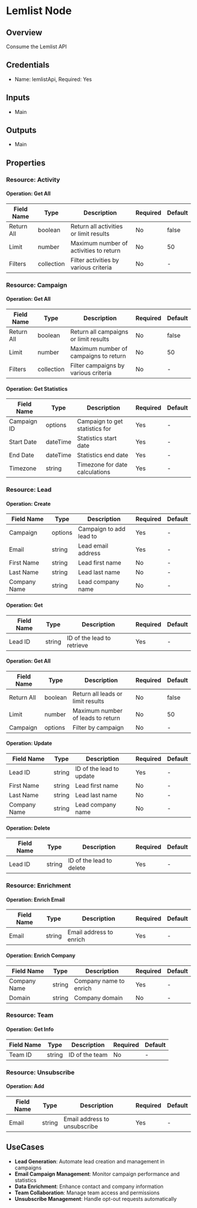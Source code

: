 # Lemlist Node

## Overview

Consume the Lemlist API

## Credentials

- Name: lemlistApi, Required: Yes

## Inputs

- Main

## Outputs

- Main

## Properties

### Resource: Activity

#### Operation: Get All
| Field Name | Type | Description | Required | Default |
|---|---|---|---|---|
| Return All | boolean | Return all activities or limit results | No | false |
| Limit | number | Maximum number of activities to return | No | 50 |
| Filters | collection | Filter activities by various criteria | No | - |

### Resource: Campaign

#### Operation: Get All
| Field Name | Type | Description | Required | Default |
|---|---|---|---|---|
| Return All | boolean | Return all campaigns or limit results | No | false |
| Limit | number | Maximum number of campaigns to return | No | 50 |
| Filters | collection | Filter campaigns by various criteria | No | - |

#### Operation: Get Statistics
| Field Name | Type | Description | Required | Default |
|---|---|---|---|---|
| Campaign ID | options | Campaign to get statistics for | Yes | - |
| Start Date | dateTime | Statistics start date | Yes | - |
| End Date | dateTime | Statistics end date | Yes | - |
| Timezone | string | Timezone for date calculations | Yes | - |

### Resource: Lead

#### Operation: Create
| Field Name | Type | Description | Required | Default |
|---|---|---|---|---|
| Campaign | options | Campaign to add lead to | Yes | - |
| Email | string | Lead email address | Yes | - |
| First Name | string | Lead first name | No | - |
| Last Name | string | Lead last name | No | - |
| Company Name | string | Lead company name | No | - |

#### Operation: Get
| Field Name | Type | Description | Required | Default |
|---|---|---|---|---|
| Lead ID | string | ID of the lead to retrieve | Yes | - |

#### Operation: Get All
| Field Name | Type | Description | Required | Default |
|---|---|---|---|---|
| Return All | boolean | Return all leads or limit results | No | false |
| Limit | number | Maximum number of leads to return | No | 50 |
| Campaign | options | Filter by campaign | No | - |

#### Operation: Update
| Field Name | Type | Description | Required | Default |
|---|---|---|---|---|
| Lead ID | string | ID of the lead to update | Yes | - |
| First Name | string | Lead first name | No | - |
| Last Name | string | Lead last name | No | - |
| Company Name | string | Lead company name | No | - |

#### Operation: Delete
| Field Name | Type | Description | Required | Default |
|---|---|---|---|---|
| Lead ID | string | ID of the lead to delete | Yes | - |

### Resource: Enrichment

#### Operation: Enrich Email
| Field Name | Type | Description | Required | Default |
|---|---|---|---|---|
| Email | string | Email address to enrich | Yes | - |

#### Operation: Enrich Company
| Field Name | Type | Description | Required | Default |
|---|---|---|---|---|
| Company Name | string | Company name to enrich | Yes | - |
| Domain | string | Company domain | No | - |

### Resource: Team

#### Operation: Get Info
| Field Name | Type | Description | Required | Default |
|---|---|---|---|---|
| Team ID | string | ID of the team | No | - |

### Resource: Unsubscribe

#### Operation: Add
| Field Name | Type | Description | Required | Default |
|---|---|---|---|---|
| Email | string | Email address to unsubscribe | Yes | - |

## UseCases

- **Lead Generation**: Automate lead creation and management in campaigns
- **Email Campaign Management**: Monitor campaign performance and statistics
- **Data Enrichment**: Enhance contact and company information
- **Team Collaboration**: Manage team access and permissions
- **Unsubscribe Management**: Handle opt-out requests automatically

